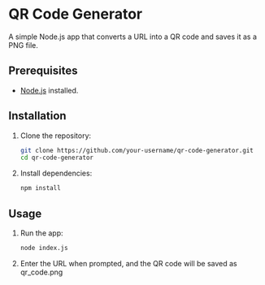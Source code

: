# QR Code Generator

A simple Node.js app that converts a URL into a QR code and saves it as a PNG file.

## Prerequisites

- [Node.js](https://nodejs.org/) installed.

## Installation

1. Clone the repository:

   ```bash
   git clone https://github.com/your-username/qr-code-generator.git
   cd qr-code-generator
   
2. Install dependencies:

   ```bash
   npm install

## Usage

1. Run the app:

   ```bash
   node index.js

2. Enter the URL when prompted, and the QR code will be saved as qr_code.png
